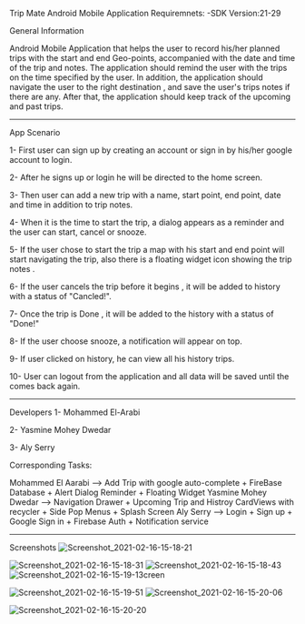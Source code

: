 Trip Mate Android Mobile Application
Requiremnets:
-SDK Version:21-29

General Information


Android Mobile Application that helps the user to record his/her planned trips with the start and end Geo-points,
accompanied with the date and time of the trip and notes.
The application should remind the user with the trips on the time specified by the user.
In addition, the application should navigate the user to the right destination , and save the user's trips notes if there are any.
After that, the application should keep track of the upcoming and past trips.

----------------------------------------------------------------------------------------------------------------------------------------

App Scenario

1- First user can sign up by creating an account or sign in by his/her google account to login.

2- After he signs up or login he will be directed to the home screen.

3- Then user can add a new trip with a name, start point, end point,  date and time in addition to trip notes.

4- When it is the time to start the trip, a dialog  appears  as a reminder and the user can start, cancel or snooze.

5- If the user chose to start the trip a map with his start and end point will start navigating the trip, also there is a floating widget icon  showing the trip notes .

6- If the user cancels the trip before it begins , it will be added to history with a status of "Cancled!".

7- Once the trip is Done , it will be added to the history with a status of "Done!"

8- If the user choose snooze, a notification  will appear on top.

9- If user clicked on history, he can view all his history trips.

10- User can logout from the application and all data will be saved until the comes back again.

----------------------------------------------------------------------------------------------------------------------------------------
Developers
1- Mohammed El-Arabi

2- Yasmine Mohey Dwedar

3- Aly Serry

Corresponding Tasks:
  
Mohammed El Aarabi --> Add Trip with google auto-complete + FireBase Database  + Alert Dialog Reminder + Floating Widget 
Yasmine Mohey Dwedar --> Navigation Drawer + Upcoming Trip and Histroy CardViews with recycler + Side Pop Menus + Splash Screen 
Aly Serry -->  Login + Sign up + Google Sign in + Firebase Auth + Notification service  

______________________________________________________________________________________________________________________________________
Screenshots
![Screenshot_2021-02-16-15-18-21](https://user-images.githubusercontent.com/58287865/108071189-1a023d80-706e-11eb-9e73-cc0894e1ceb5.png)

![Screenshot_2021-02-16-15-18-31](https://user-images.githubusercontent.com/58287865/108071170-15d62000-706e-11eb-8f1f-23f96aa3b70a.png)
![Screenshot_2021-02-16-15-18-43](https://user-images.githubusercontent.com/58287865/108071174-166eb680-706e-11eb-8ca5-22a74bc1fc17.png)
![Screenshot_2021-02-16-15-19-13](https://user-images.githubusercontent.com/58287865/108071175-17074d00-706e-11eb-9578-2c9a833891c6.png)creen

![Screenshot_2021-02-16-15-19-51](https://user-images.githubusercontent.com/58287865/108071177-18387a00-706e-11eb-87b4-fd9d66370656.png)
![Screenshot_2021-02-16-15-20-06](https://user-images.githubusercontent.com/58287865/108071180-18d11080-706e-11eb-90b8-97fa1c7d3bd8.png)

![Screenshot_2021-02-16-15-20-20](https://user-images.githubusercontent.com/58287865/108071185-1969a700-706e-11eb-9450-7f216ea39928.png)


